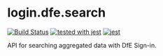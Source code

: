 # login.dfe.search
[![Build Status](https://travis-ci.org/DFE-Digital/login.dfe.search.svg?branch=master)](https://travis-ci.org/DFE-Digital/login.dfe.search)
[![tested with jest](https://img.shields.io/badge/tested_with-jest-99424f.svg)](https://github.com/facebook/jest) [![jest](https://jestjs.io/img/jest-badge.svg)](https://github.com/facebook/jest)

API for searching aggregated data with DfE Sign-in.
